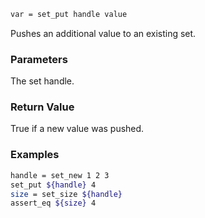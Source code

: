 ```sh
var = set_put handle value
```

Pushes an additional value to an existing set.

### Parameters

The set handle.

### Return Value

True if a new value was pushed.

### Examples

```sh
handle = set_new 1 2 3
set_put ${handle} 4
size = set_size ${handle}
assert_eq ${size} 4
```

